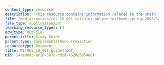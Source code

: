 ```yaml
---
content_type: resource
description: 'This resource contains information related to the chain rule. '
file: /media/courses/res-18-001-calculus-online-textbook-spring-2005/148e0ee3a6106b7dcdcd462de505480f_MITRES_18_001_guide4.pdf
file_type: application/pdf
learning_resource_types: []
ocw_type: OCWFile
parent_title: Study Guide
parent_type: SupplementalResourceSection
resourcetype: Document
title: MITRES_18_001_guide4.pdf
uid: 148e0ee3-a610-6b7d-cdcd-462de505480f
---
```

